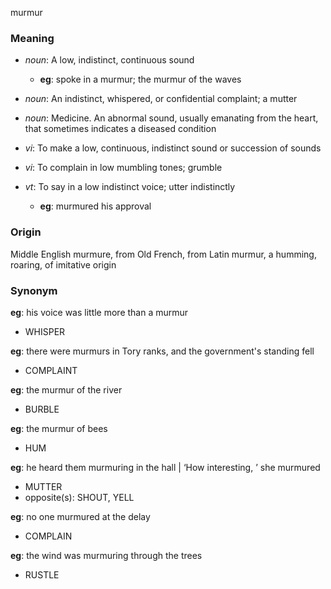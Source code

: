murmur
### Meaning
+ _noun_: A low, indistinct, continuous sound
    + __eg__: spoke in a murmur; the murmur of the waves
+ _noun_: An indistinct, whispered, or confidential complaint; a mutter
+ _noun_: Medicine. An abnormal sound, usually emanating from the heart, that sometimes indicates a diseased condition

+ _vi_: To make a low, continuous, indistinct sound or succession of sounds
+ _vi_: To complain in low mumbling tones; grumble
+ _vt_: To say in a low indistinct voice; utter indistinctly
    + __eg__: murmured his approval

### Origin

Middle English murmure, from Old French, from Latin murmur, a humming, roaring, of imitative origin

### Synonym

__eg__: his voice was little more than a murmur

+ WHISPER

__eg__: there were murmurs in Tory ranks, and the government's standing fell

+ COMPLAINT

__eg__: the murmur of the river

+ BURBLE

__eg__: the murmur of bees

+ HUM

__eg__: he heard them murmuring in the hall | ‘How interesting, ’ she murmured

+ MUTTER
+ opposite(s): SHOUT, YELL

__eg__: no one murmured at the delay

+ COMPLAIN

__eg__: the wind was murmuring through the trees

+ RUSTLE


